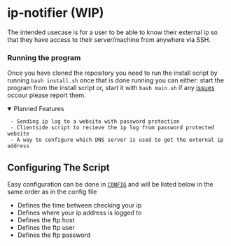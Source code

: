 # ip-notifier (WIP)
The intended usecase is for a user to be able to know their external ip so that they have access to their server/machine from anywhere via SSH.

### Running the program
Once you have cloned the repository you need to run the install script by running `bash install.sh` once that is done running you can either: start the program from the install script or, start it with `bash main.sh` if any [issues](https://github.com/Squibid/ip-notifier/issues) occour please report them.

<details open><summary> Planned Features </summary>
  
```
 - Sending ip log to a website with password protection
 - Clientside script to recieve the ip log from password protected website
 - A way to configure which DNS server is used to get the external ip address
```
</details>


## Configuring The Script
Easy configuration can be done in [`CONFIG`](https://github.com/Squibid/ip-notifier/blob/b6b819a027eb06b1387ed2e109c8452997207b9e/CONFIG) and will be listed below in the same order as in the config file
* Defines the time between checking your ip
* Defines where your ip address is logged to
* Defines the ftp host
* Defines the ftp user
* Defines the ftp password
